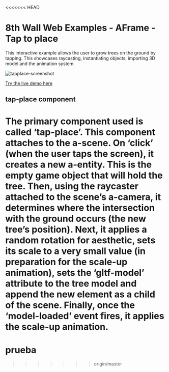 <<<<<<< HEAD
# 8th Wall Web Examples - AFrame - Tap to place

This interactive example allows the user to grow trees on the ground by tapping. This showcases raycasting, instantiating objects, importing 3D model and the animation system.

![tapplace-screenshot](../../../images/screenshot-tap.jpg)

[Try the live demo here](https://templates.8thwall.app/placeground-aframe)

## tap-place component

The primary component used is called ‘tap-place’. This component attaches to the a-scene. On ‘click’ (when the user taps the screen), it creates a new a-entity. This is the empty game object that will hold the tree. Then, using the raycaster attached to the scene’s a-camera, it determines where the intersection with the ground occurs (the new tree’s position). Next, it applies a random rotation for aesthetic, sets its scale to a very small value (in preparation for the scale-up animation), sets the ‘gltf-model’ attribute to the tree model and append the new element as a child of the scene. Finally, once the ‘model-loaded’ event fires, it applies the scale-up animation.
=======
# prueba
>>>>>>> origin/master
